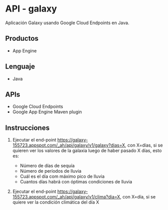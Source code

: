 API - galaxy
==================

Aplicación Galaxy usando Google Cloud Endpoints en Java.

## Productos
- App Engine

## Lenguaje
- Java

## APIs
- Google Cloud Endpoints
- Google App Engine Maven plugin

## Instrucciones

1. Ejecutar el end-point https://galaxy-155723.appspot.com/_ah/api/galaxy/v1/galaxy?dias=X, con X=días,
   si se quieren ver los valores de la galaxia luego de haber pasado X días, esto es:

   * Número de días de sequía
   * Número de períodos de lluvia
   * Cuál es el día com máximo pico de lluvia
   * Cuantos días habrá con óptimas condiciones de lluvia

1. Ejecutar el end-point https://galaxy-155723.appspot.com/_ah/api/galaxy/v1/clima?dia=X, con X=día,
   si se quiere ver la condición climática del día X